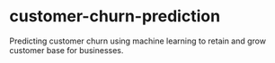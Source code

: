 # customer-churn-prediction
Predicting customer churn using machine learning to retain and grow customer base for businesses.
